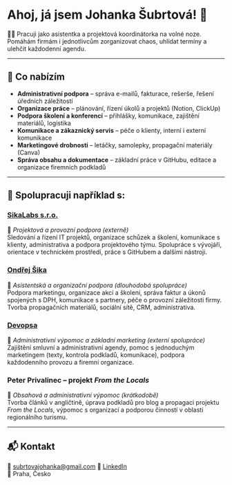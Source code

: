 # Ahoj, já jsem Johanka Šubrtová! 👋  

👩‍💻 Pracuji jako asistentka a projektová koordinátorka na volné noze. Pomáhám firmám i jednotlivcům zorganizovat chaos, uhlídat termíny a ulehčit každodenní agendu.

---

## 🧰 Co nabízím

- **Administrativní podpora** – správa e-mailů, fakturace, rešerše, řešení úředních záležitostí
- **Organizace práce** – plánování, řízení úkolů a projektů (Notion, ClickUp)
- **Podpora školení a konferencí** – přihlášky, komunikace, zajištění materiálů, logistika
- **Komunikace a zákaznický servis** – péče o klienty, interní i externí komunikace
- **Marketingové drobnosti** – letáčky, samolepky, propagační materiály (Canva)
- **Správa obsahu a dokumentace** – základní práce v GitHubu, editace a organizace firemních podkladů

---

## 🤝 Spolupracuji například s:

### [SikaLabs s.r.o.](https://sikalabs.com)
🔹 *Projektová a provozní podpora (externě)*  
Sledování a řízení IT projektů, organizace schůzek a školení, komunikace s klienty, administrativa a podpora projektového týmu. Spolupráce s vývojáři, orientace v technickém prostředí, práce s GitHubem a dalšími nástroji.

### [Ondřej Šika](https://www.ondrej-sika.cz/)
🔹 *Asistentská a organizační podpora (dlouhodobá spolupráce)*  
Podpora marketingu, organizace akcí a školení, správa faktur a úkonů spojených s DPH, komunikace s partnery, péče o provozní záležitosti firmy. Tvorba propagačních materiálů, sociální sítě, CRM, administrativa.

### [Devopsa](https://devopsa.com)
🔹 *Administrativní výpomoc a základní marketing (externí spolupráce)*  
Zajištění smluvní a administrativní agendy, pomoc s jednoduchým marketingem (texty, kontrola podkladů, komunikace), podpora každodenního provozu a firemní organizace.

### Peter Privalinec – projekt *From the Locals*
🔹 *Obsahová a administrativní výpomoc (krátkodobě)*  
Tvorba článků v angličtině, úprava podkladů pro blog a propagaci projektu *From the Locals*, výpomoc s organizací a podporou činností v oblasti regionálního turismu.

---

## 📬 Kontakt

📧 subrtovajohanka@gmail.com
🔗 [LinkedIn](https://www.linkedin.com/in/johanka-%C5%A1ubrtov%C3%A1-0831411b6/?originalSubdomain=cz)  
📍 Praha, Česko  
